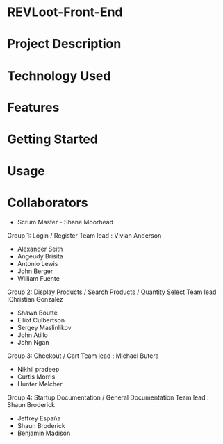 # REVLoot-Front-End


# Project Description

# Technology Used


# Features

# Getting Started

# Usage 

# Collaborators
- Scrum Master - Shane Moorhead

Group 1: Login / Register
Team lead : Vivian Anderson
- Alexander Seith
- Angeudy Brisita
- Antonio Lewis
- John Berger
- William Fuente

Group 2: Display Products / Search Products / Quantity Select
Team lead :Christian Gonzalez
- Shawn Boutte
- Elliot Culbertson
- Sergey Maslinlikov
- John Atillo
- John Ngan

Group 3: Checkout / Cart
Team lead : Michael Butera
- Nikhil pradeep
- Curtis Morris
- Hunter Melcher

Group 4: Startup Documentation / General Documentation
Team lead : Shaun Broderick
- Jeffrey España 
- Shaun Broderick
- Benjamin Madison
